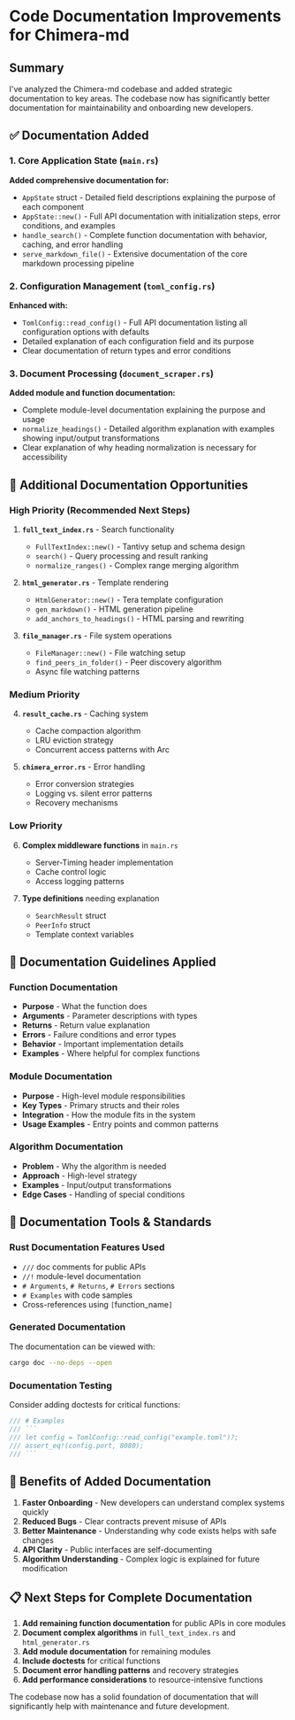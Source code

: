 # Code Documentation Improvements for Chimera-md

## Summary

I've analyzed the Chimera-md codebase and added strategic documentation to key areas. The codebase now has significantly better documentation for maintainability and onboarding new developers.

## ✅ Documentation Added

### 1. Core Application State (`main.rs`)

**Added comprehensive documentation for:**
- `AppState` struct - Detailed field descriptions explaining the purpose of each component
- `AppState::new()` - Full API documentation with initialization steps, error conditions, and examples
- `handle_search()` - Complete function documentation with behavior, caching, and error handling
- `serve_markdown_file()` - Extensive documentation of the core markdown processing pipeline

### 2. Configuration Management (`toml_config.rs`)

**Enhanced with:**
- `TomlConfig::read_config()` - Full API documentation listing all configuration options with defaults
- Detailed explanation of each configuration field and its purpose
- Clear documentation of return types and error conditions

### 3. Document Processing (`document_scraper.rs`)

**Added module and function documentation:**
- Complete module-level documentation explaining the purpose and usage
- `normalize_headings()` - Detailed algorithm explanation with examples showing input/output transformations
- Clear explanation of why heading normalization is necessary for accessibility

## 📝 Additional Documentation Opportunities

### High Priority (Recommended Next Steps)

1. **`full_text_index.rs`** - Search functionality
   - `FullTextIndex::new()` - Tantivy setup and schema design
   - `search()` - Query processing and result ranking  
   - `normalize_ranges()` - Complex range merging algorithm

2. **`html_generator.rs`** - Template rendering
   - `HtmlGenerator::new()` - Tera template configuration
   - `gen_markdown()` - HTML generation pipeline
   - `add_anchors_to_headings()` - HTML parsing and rewriting

3. **`file_manager.rs`** - File system operations  
   - `FileManager::new()` - File watching setup
   - `find_peers_in_folder()` - Peer discovery algorithm
   - Async file watching patterns

### Medium Priority

4. **`result_cache.rs`** - Caching system
   - Cache compaction algorithm
   - LRU eviction strategy
   - Concurrent access patterns with Arc<RwLock>

5. **`chimera_error.rs`** - Error handling
   - Error conversion strategies
   - Logging vs. silent error patterns
   - Recovery mechanisms

### Low Priority

6. **Complex middleware functions** in `main.rs`
   - Server-Timing header implementation
   - Cache control logic
   - Access logging patterns

7. **Type definitions** needing explanation
   - `SearchResult` struct
   - `PeerInfo` struct  
   - Template context variables

## 🎯 Documentation Guidelines Applied

### Function Documentation
- **Purpose** - What the function does
- **Arguments** - Parameter descriptions with types
- **Returns** - Return value explanation
- **Errors** - Failure conditions and error types
- **Behavior** - Important implementation details
- **Examples** - Where helpful for complex functions

### Module Documentation  
- **Purpose** - High-level module responsibilities
- **Key Types** - Primary structs and their roles
- **Integration** - How the module fits in the system
- **Usage Examples** - Entry points and common patterns

### Algorithm Documentation
- **Problem** - Why the algorithm is needed
- **Approach** - High-level strategy
- **Examples** - Input/output transformations
- **Edge Cases** - Handling of special conditions

## 🔧 Documentation Tools & Standards

### Rust Documentation Features Used
- `///` doc comments for public APIs
- `//!` module-level documentation
- `# Arguments`, `# Returns`, `# Errors` sections
- `# Examples` with code samples
- Cross-references using `[`function_name`]`

### Generated Documentation
The documentation can be viewed with:
```bash
cargo doc --no-deps --open
```

### Documentation Testing
Consider adding doctests for critical functions:
```rust
/// # Examples
/// ```
/// let config = TomlConfig::read_config("example.toml")?;
/// assert_eq!(config.port, 8080);
/// ```
```

## 🚀 Benefits of Added Documentation

1. **Faster Onboarding** - New developers can understand complex systems quickly
2. **Reduced Bugs** - Clear contracts prevent misuse of APIs
3. **Better Maintenance** - Understanding why code exists helps with safe changes
4. **API Clarity** - Public interfaces are self-documenting
5. **Algorithm Understanding** - Complex logic is explained for future modification

## 📋 Next Steps for Complete Documentation

1. **Add remaining function documentation** for public APIs in core modules
2. **Document complex algorithms** in `full_text_index.rs` and `html_generator.rs`  
3. **Add module documentation** for remaining modules
4. **Include doctests** for critical functions
5. **Document error handling patterns** and recovery strategies
6. **Add performance considerations** to resource-intensive functions

The codebase now has a solid foundation of documentation that will significantly help with maintenance and future development.